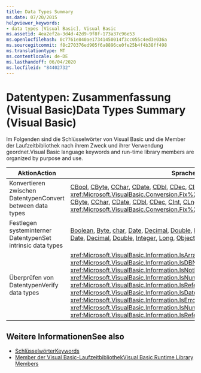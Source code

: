 ```yaml
---
title: Data Types Summary
ms.date: 07/20/2015
helpviewer_keywords:
- data types [Visual Basic], Visual Basic
ms.assetid: 4ea2ef2a-3d4d-42d9-9f8f-173a37c96e53
ms.openlocfilehash: 0c7761e840ae17341450014f3cc055c4ed3e036a
ms.sourcegitcommit: f8c270376ed905f6a8896ce0fe25b4f4b38ff498
ms.translationtype: MT
ms.contentlocale: de-DE
ms.lasthandoff: 06/04/2020
ms.locfileid: "84402732"
---
```

# <a name="data-types-summary-visual-basic"></a><span data-ttu-id="d4434-102">Datentypen: Zusammenfassung (Visual Basic)</span><span class="sxs-lookup"><span data-stu-id="d4434-102">Data Types Summary (Visual Basic)</span></span>
<span data-ttu-id="d4434-103">Im Folgenden sind die Schlüsselwörter von Visual Basic und die Member der Laufzeitbibliothek nach ihrem Zweck und ihrer Verwendung geordnet.</span><span class="sxs-lookup"><span data-stu-id="d4434-103">Visual Basic language keywords and run-time library members are organized by purpose and use.</span></span>  
  
|<span data-ttu-id="d4434-104">Aktion</span><span class="sxs-lookup"><span data-stu-id="d4434-104">Action</span></span>|<span data-ttu-id="d4434-105">Sprachelement</span><span class="sxs-lookup"><span data-stu-id="d4434-105">Language element</span></span>|  
|------------|----------------------|  
|<span data-ttu-id="d4434-106">Konvertieren zwischen Datentypen</span><span class="sxs-lookup"><span data-stu-id="d4434-106">Convert between data types</span></span>|<span data-ttu-id="d4434-107">[CBool](../functions/type-conversion-functions.md), [CByte](../functions/type-conversion-functions.md), [CChar](../functions/type-conversion-functions.md), [CDate](../functions/type-conversion-functions.md), [CDbl](../functions/type-conversion-functions.md), [CDec](../functions/type-conversion-functions.md), [CInt](../functions/type-conversion-functions.md), [CLng](../functions/type-conversion-functions.md), [CObj](../functions/type-conversion-functions.md), [CShort](../functions/type-conversion-functions.md), [CSng](../functions/type-conversion-functions.md), [CStr](../functions/type-conversion-functions.md), <xref:Microsoft.VisualBasic.Conversion.Fix%2A> ,<xref:Microsoft.VisualBasic.Conversion.Int%2A></span><span class="sxs-lookup"><span data-stu-id="d4434-107">[CBool](../functions/type-conversion-functions.md), [CByte](../functions/type-conversion-functions.md), [CChar](../functions/type-conversion-functions.md), [CDate](../functions/type-conversion-functions.md), [CDbl](../functions/type-conversion-functions.md), [CDec](../functions/type-conversion-functions.md), [CInt](../functions/type-conversion-functions.md), [CLng](../functions/type-conversion-functions.md), [CObj](../functions/type-conversion-functions.md), [CShort](../functions/type-conversion-functions.md), [CSng](../functions/type-conversion-functions.md), [CStr](../functions/type-conversion-functions.md), <xref:Microsoft.VisualBasic.Conversion.Fix%2A>, <xref:Microsoft.VisualBasic.Conversion.Int%2A></span></span>|  
|<span data-ttu-id="d4434-108">Festlegen systeminterner Datentypen</span><span class="sxs-lookup"><span data-stu-id="d4434-108">Set intrinsic data types</span></span>|<span data-ttu-id="d4434-109">[Boolean](../data-types/boolean-data-type.md), [Byte](../data-types/byte-data-type.md), [char](../data-types/char-data-type.md), [Date](../data-types/date-data-type.md), [Decimal](../data-types/decimal-data-type.md), [Double](../data-types/double-data-type.md), [Integer](../data-types/integer-data-type.md), [Long](../data-types/long-data-type.md), [Object](../data-types/object-data-type.md), [Short](../data-types/short-data-type.md), [Single](../data-types/single-data-type.md), [String](../data-types/string-data-type.md)</span><span class="sxs-lookup"><span data-stu-id="d4434-109">[Boolean](../data-types/boolean-data-type.md), [Byte](../data-types/byte-data-type.md), [Char](../data-types/char-data-type.md), [Date](../data-types/date-data-type.md), [Decimal](../data-types/decimal-data-type.md), [Double](../data-types/double-data-type.md), [Integer](../data-types/integer-data-type.md), [Long](../data-types/long-data-type.md), [Object](../data-types/object-data-type.md), [Short](../data-types/short-data-type.md), [Single](../data-types/single-data-type.md), [String](../data-types/string-data-type.md)</span></span>|  
|<span data-ttu-id="d4434-110">Überprüfen von Datentypen</span><span class="sxs-lookup"><span data-stu-id="d4434-110">Verify data types</span></span>|<span data-ttu-id="d4434-111"><xref:Microsoft.VisualBasic.Information.IsArray%2A>, <xref:Microsoft.VisualBasic.Information.IsDate%2A>, <xref:Microsoft.VisualBasic.Information.IsDBNull%2A>, <xref:Microsoft.VisualBasic.Information.IsError%2A>, <xref:Microsoft.VisualBasic.Information.IsNothing%2A>, <xref:Microsoft.VisualBasic.Information.IsNumeric%2A>, <xref:Microsoft.VisualBasic.Information.IsReference%2A></span><span class="sxs-lookup"><span data-stu-id="d4434-111"><xref:Microsoft.VisualBasic.Information.IsArray%2A>, <xref:Microsoft.VisualBasic.Information.IsDate%2A>, <xref:Microsoft.VisualBasic.Information.IsDBNull%2A>, <xref:Microsoft.VisualBasic.Information.IsError%2A>, <xref:Microsoft.VisualBasic.Information.IsNothing%2A>, <xref:Microsoft.VisualBasic.Information.IsNumeric%2A>, <xref:Microsoft.VisualBasic.Information.IsReference%2A></span></span>|  
  
## <a name="see-also"></a><span data-ttu-id="d4434-112">Weitere Informationen</span><span class="sxs-lookup"><span data-stu-id="d4434-112">See also</span></span>

- [<span data-ttu-id="d4434-113">Schlüsselwörter</span><span class="sxs-lookup"><span data-stu-id="d4434-113">Keywords</span></span>](index.md)
- [<span data-ttu-id="d4434-114">Member der Visual Basic-Laufzeitbibliothek</span><span class="sxs-lookup"><span data-stu-id="d4434-114">Visual Basic Runtime Library Members</span></span>](../runtime-library-members.md)
